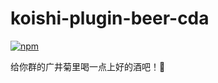 # koishi-plugin-beer-cda

[![npm](https://img.shields.io/npm/v/koishi-plugin-beer-cda?style=flat-square)](https://www.npmjs.com/package/koishi-plugin-beer-cda)

给你群的广井菊里喝一点上好的酒吧！🍾
